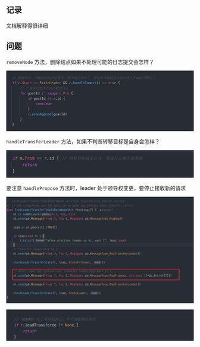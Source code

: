 ## 记录

文档解释得很详细





## 问题

`removeNode` 方法，删除结点如果不处理可能的日志提交会怎样？

![](project3A.assets/QQ截图20240725190114.png)

`handleTransferLeader` 方法，如果不判断转移目标是自身会怎样？

![](project3A.assets/QQ截图20240725190207.png)

要注意 `handlePropose` 方法时，leader 处于领导权变更，要停止接收新的请求

![](project3A.assets/QQ截图20240725195313.png)

![](project3A.assets/QQ截图20240725195408.png)